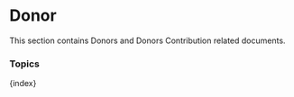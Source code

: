 # Donor

This section contains Donors and Donors Contribution related documents.

### Topics

{index}
